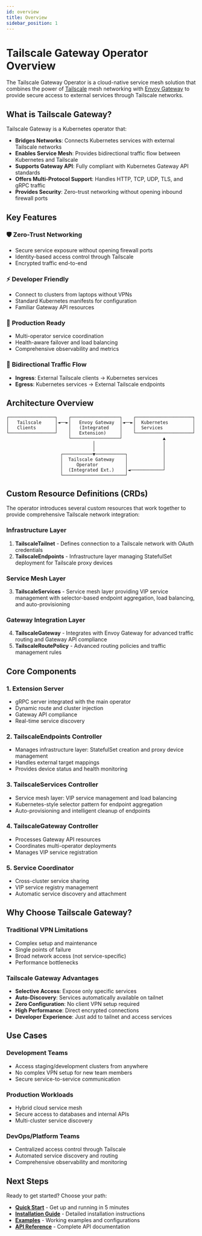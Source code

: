 ```yaml
---
id: overview
title: Overview
sidebar_position: 1
---
```


# Tailscale Gateway Operator Overview

The Tailscale Gateway Operator is a cloud-native service mesh solution that combines the power of [Tailscale](https://tailscale.com/) mesh networking with [Envoy Gateway](https://gateway.envoyproxy.io/) to provide secure access to external services through Tailscale networks.

## What is Tailscale Gateway?

Tailscale Gateway is a Kubernetes operator that:

- **Bridges Networks**: Connects Kubernetes services with external Tailscale networks
- **Enables Service Mesh**: Provides bidirectional traffic flow between Kubernetes and Tailscale
- **Supports Gateway API**: Fully compliant with Kubernetes Gateway API standards
- **Offers Multi-Protocol Support**: Handles HTTP, TCP, UDP, TLS, and gRPC traffic
- **Provides Security**: Zero-trust networking without opening inbound firewall ports

## Key Features

### 🛡️ **Zero-Trust Networking**
- Secure service exposure without opening firewall ports
- Identity-based access control through Tailscale
- Encrypted traffic end-to-end

### ⚡ **Developer Friendly**
- Connect to clusters from laptops without VPNs
- Standard Kubernetes manifests for configuration
- Familiar Gateway API resources

### 🚀 **Production Ready**
- Multi-operator service coordination
- Health-aware failover and load balancing
- Comprehensive observability and metrics

### 🔄 **Bidirectional Traffic Flow**
- **Ingress**: External Tailscale clients → Kubernetes services
- **Egress**: Kubernetes services → External Tailscale endpoints

## Architecture Overview

```
┌─────────────────┐    ┌──────────────────┐    ┌─────────────────────┐
│   Tailscale     │◄──►│   Envoy Gateway  │◄──►│  Kubernetes         │
│   Clients       │    │   (Integrated    │    │  Services           │
└─────────────────┘    │   Extension)     │    └─────────────────────┘
                       └──────────────────┘               ▲
                                │                         │
                                │                         │
                    ┌───────────▼───────────┐             │
                    │  Tailscale Gateway    │             │
                    │     Operator          │             │
                    │  (Integrated Ext.)    │◄────────────┘
                    └───────────────────────┘
```

## Custom Resource Definitions (CRDs)

The operator introduces several custom resources that work together to provide comprehensive Tailscale network integration:

### Infrastructure Layer
1. **TailscaleTailnet** - Defines connection to a Tailscale network with OAuth credentials
2. **TailscaleEndpoints** - Infrastructure layer managing StatefulSet deployment for Tailscale proxy devices

### Service Mesh Layer  
3. **TailscaleServices** - Service mesh layer providing VIP service management with selector-based endpoint aggregation, load balancing, and auto-provisioning

### Gateway Integration Layer
4. **TailscaleGateway** - Integrates with Envoy Gateway for advanced traffic routing and Gateway API compliance
5. **TailscaleRoutePolicy** - Advanced routing policies and traffic management rules

## Core Components

### 1. **Extension Server**
- gRPC server integrated with the main operator
- Dynamic route and cluster injection
- Gateway API compliance
- Real-time service discovery

### 2. **TailscaleEndpoints Controller**
- Manages infrastructure layer: StatefulSet creation and proxy device management
- Handles external target mappings
- Provides device status and health monitoring

### 3. **TailscaleServices Controller**
- Service mesh layer: VIP service management and load balancing
- Kubernetes-style selector pattern for endpoint aggregation
- Auto-provisioning and intelligent cleanup of endpoints

### 4. **TailscaleGateway Controller**
- Processes Gateway API resources
- Coordinates multi-operator deployments
- Manages VIP service registration

### 5. **Service Coordinator**
- Cross-cluster service sharing
- VIP service registry management
- Automatic service discovery and attachment

## Why Choose Tailscale Gateway?

### **Traditional VPN Limitations**
- Complex setup and maintenance
- Single points of failure
- Broad network access (not service-specific)
- Performance bottlenecks

### **Tailscale Gateway Advantages**
- **Selective Access**: Expose only specific services
- **Auto-Discovery**: Services automatically available on tailnet
- **Zero Configuration**: No client VPN setup required
- **High Performance**: Direct encrypted connections
- **Developer Experience**: Just add to tailnet and access services

## Use Cases

### **Development Teams**
- Access staging/development clusters from anywhere
- No complex VPN setup for new team members
- Secure service-to-service communication

### **Production Workloads**
- Hybrid cloud service mesh
- Secure access to databases and internal APIs
- Multi-cluster service discovery

### **DevOps/Platform Teams**
- Centralized access control through Tailscale
- Automated service discovery and routing
- Comprehensive observability and monitoring

## Next Steps

Ready to get started? Choose your path:

- **[Quick Start](./quickstart)** - Get up and running in 5 minutes
- **[Installation Guide](./installation)** - Detailed installation instructions
- **[Examples](../examples/basic-usage)** - Working examples and configurations
- **[API Reference](../api/tailscale-endpoints)** - Complete API documentation